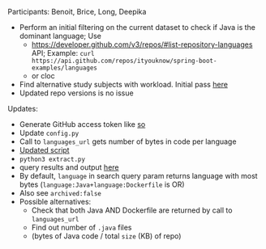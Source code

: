 Participants: Benoit, Brice, Long, Deepika

- Perform an initial filtering on the current dataset to check if Java is the dominant language; Use
  - https://developer.github.com/v3/repos/#list-repository-languages API; Example: `curl https://api.github.com/repos/ityouknow/spring-boot-examples/languages`
  - or cloc
- Find alternative study subjects with workload. Initial pass [here](https://github.com/Deee92/journal/blob/master/MOMs/jun-09-20.md)
- Updated repo versions is no issue

Updates:
- Generate GitHub access token like [so](https://help.github.com/en/github/authenticating-to-github/creating-a-personal-access-token-for-the-command-line)
- Update `config.py`
- Call to `languages_url` gets number of bytes in code per language
- [Updated script](https://github.com/Deee92/journal/blob/master/data/pobs2.0/extract.py)
- `python3 extract.py` 
- query results and output [here](https://github.com/Deee92/journal/tree/master/data/pobs2.0)
- By default, `language` in search query param returns language with most bytes (`language:Java+language:Dockerfile` is OR)
- Also see `archived:false`
- Possible alternatives:
  - Check that both Java AND Dockerfile are returned by call to `languages_url`
  - Find out number of `.java` files
  - (bytes of Java code / total `size` (KB) of repo)

